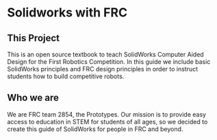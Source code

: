 # Solidworks with FRC

## This Project

This is an open source textbook to teach SolidWorks Computer Aided Design for the First Robotics Competition. In this guide we include basic SolidWorks principles and FRC design principles in order to instruct students how to build competitive robots.

## Who we are

We are FRC team 2854, the Prototypes. Our mission is to provide easy access to education in STEM for students of all ages, so we decided to create this guide of SolidWorks for people in FRC and beyond. 